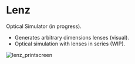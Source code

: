 # Lenz
Optical Simulator (in progress).
- Generates arbitrary dimensions lenses (visual).
- Optical simulation with lenses in series (WIP). 

![lenz_printscreen](https://user-images.githubusercontent.com/20894161/178930111-3e8ed02e-cfab-46e2-8c3c-d5c8f01b7861.png)
